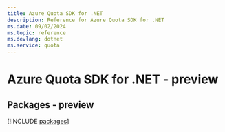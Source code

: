 ```yaml
---
title: Azure Quota SDK for .NET
description: Reference for Azure Quota SDK for .NET
ms.date: 09/02/2024
ms.topic: reference
ms.devlang: dotnet
ms.service: quota
---
```

# Azure Quota SDK for .NET - preview
## Packages - preview
[!INCLUDE [packages](quota-index.md)]